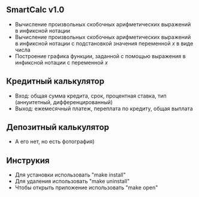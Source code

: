 ## SmartCalc v1.0

- Вычисление произвольных скобочных арифметических выражений в инфиксной нотации
- Вычисление произвольных скобочных арифметических выражений в инфиксной нотации с подстановкой значения переменной _x_ в виде числа
- Построение графика функции, заданной с помощью выражения в инфиксной нотации с переменной _x_

## Кредитный калькулятор

 - Вход: общая сумма кредита, срок, процентная ставка, тип (аннуитетный, дифференцированный)
 - Выход: ежемесячный платеж, переплата по кредиту, общая выплата


 ## Депозитный калькулятор

 - А его нет, но есть фотография)

 ## Инструкия 
  - Для установки использовать "make install"
  - Для удаления использовать "make uninstall"
  - Чтобы открыть приложение использовать "make open"
